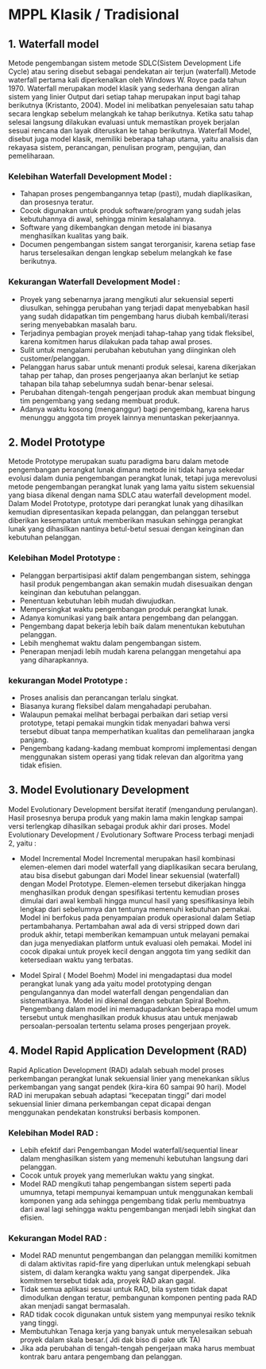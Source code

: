 # MPPL Klasik / Tradisional

## 1. Waterfall model

Metode pengembangan sistem metode SDLC(Sistem Development Life Cycle) atau sering disebut sebagai pendekatan air terjun (waterfall).Metode waterfall pertama kali diperkenalkan oleh Windows W. Royce pada tahun 1970. Waterfall merupakan model klasik yang sederhana dengan aliran sistem yang linier Output dari setiap tahap merupakan input bagi tahap berikutnya (Kristanto, 2004). Model ini melibatkan penyelesaian satu tahap secara lengkap sebelum melangkah ke tahap berikutnya. Ketika satu tahap selesai langsung dilakukan evaluasi untuk memastikan proyek berjalan sesuai rencana dan layak diteruskan ke tahap berikutnya. Waterfall Model, disebut juga model klasik, memiliki beberapa tahap utama, yaitu analisis dan rekayasa sistem, perancangan, penulisan program, pengujian, dan pemeliharaan.

### Kelebihan Waterfall Development Model   :
* Tahapan proses pengembangannya tetap (pasti), mudah diaplikasikan, dan prosesnya teratur.
* Cocok digunakan untuk produk software/program yang sudah jelas kebutuhannya di awal, sehingga minim kesalahannya.
* Software yang dikembangkan dengan metode ini biasanya menghasilkan kualitas yang baik.
* Documen pengembangan sistem sangat terorganisir, karena setiap fase harus terselesaikan dengan lengkap sebelum melangkah ke fase berikutnya.

### Kekurangan Waterfall Development Model  :
* Proyek yang sebenarnya jarang mengikuti alur sekuensial seperti diusulkan, sehingga perubahan yang terjadi dapat menyebabkan hasil yang sudah didapatkan tim pengembang harus diubah kembali/iterasi sering menyebabkan masalah baru.
* Terjadinya pembagian proyek menjadi tahap-tahap yang tidak fleksibel, karena komitmen harus dilakukan pada tahap awal proses.
* Sulit untuk mengalami perubahan kebutuhan yang diinginkan oleh customer/pelanggan.
* Pelanggan harus sabar untuk menanti produk selesai, karena dikerjakan tahap per tahap, dan proses pengerjaanya akan berlanjut ke setiap tahapan bila tahap sebelumnya sudah benar-benar selesai.
* Perubahan ditengah-tengah pengerjaan produk akan membuat bingung tim pengembang yang sedang membuat produk.
* Adanya waktu kosong (menganggur) bagi pengembang, karena harus menunggu anggota tim proyek lainnya menuntaskan pekerjaannya.

## 2. Model Prototype

Metode Prototype merupakan suatu paradigma baru dalam metode pengembangan perangkat lunak dimana metode ini tidak hanya sekedar evolusi dalam dunia pengembangan perangkat lunak, tetapi juga merevolusi metode pengembangan perangkat lunak yang lama yaitu sistem sekuensial yang biasa dikenal dengan nama SDLC atau waterfall development model. Dalam Model Prototype, prototype dari perangkat lunak yang dihasilkan kemudian dipresentasikan kepada pelanggan, dan pelanggan tersebut diberikan kesempatan untuk memberikan masukan sehingga perangkat lunak yang dihasilkan nantinya betul-betul sesuai dengan keinginan dan kebutuhan pelanggan.

### Kelebihan Model Prototype :
* Pelanggan berpartisipasi aktif dalam pengembangan sistem, sehingga hasil produk pengembangan akan semakin mudah disesuaikan dengan keinginan dan kebutuhan pelanggan.
* Penentuan kebutuhan lebih mudah diwujudkan.
* Mempersingkat waktu pengembangan produk perangkat lunak.
* Adanya komunikasi yang baik antara pengembang dan pelanggan.
* Pengembang dapat bekerja lebih baik dalam menentukan kebutuhan pelanggan.
* Lebih menghemat waktu dalam pengembangan sistem.
* Penerapan menjadi lebih mudah karena pelanggan mengetahui apa yang diharapkannya.

### kekurangan Model Prototype :
* Proses analisis dan perancangan terlalu singkat.
* Biasanya kurang fleksibel dalam mengahadapi perubahan.
* Walaupun pemakai melihat berbagai perbaikan dari setiap versi prototype, tetapi pemakai mungkin tidak menyadari bahwa versi tersebut dibuat tanpa memperhatikan kualitas dan pemeliharaan jangka panjang.
* Pengembang kadang-kadang membuat kompromi implementasi dengan menggunakan sistem operasi yang tidak relevan dan algoritma yang tidak efisien.

## 3. Model Evolutionary Development

Model Evolutionary Development bersifat iteratif (mengandung perulangan). Hasil prosesnya berupa produk yang makin lama makin lengkap sampai versi terlengkap dihasilkan sebagai produk akhir dari proses. Model Evolutionary Development / Evolutionary Software Process terbagi menjadi 2, yaitu :

* Model Incremental
Model Incremental merupakan hasil kombinasi elemen-elemen dari model waterfall yang diaplikasikan secara berulang, atau bisa disebut gabungan dari Model linear sekuensial (waterfall) dengan Model Prototype. Elemen-elemen tersebut dikerjakan hingga menghasilkan produk dengan spesifikasi tertentu kemudian proses dimulai dari awal kembali hingga muncul hasil yang spesifikasinya lebih lengkap dari sebelumnya dan tentunya memenuhi kebutuhan pemakai. Model ini berfokus pada penyampaian produk operasional dalam Setiap pertambahanya. Pertambahan awal ada di versi stripped down dari produk akhir, tetapi memberikan kemampuan untuk melayani pemakai dan juga menyediakan platform untuk evaluasi oleh pemakai. Model ini cocok dipakai untuk proyek kecil dengan anggota tim yang sedikit dan ketersediaan waktu yang terbatas.

* Model Spiral ( Model Boehm)
Model ini mengadaptasi dua model perangkat lunak yang ada yaitu model prototyping dengan pengulangannya dan model waterfall dengan pengendalian dan sistematikanya.  Model ini dikenal dengan sebutan Spiral Boehm. Pengembang dalam model ini memadupadankan beberapa model umum tersebut untuk menghasilkan produk khusus atau untuk menjawab persoalan-persoalan tertentu selama proses pengerjaan proyek.

## 4. Model Rapid Application Development (RAD)

Rapid Aplication Development (RAD) adalah sebuah model proses perkembangan perangkat lunak sekuensial linier yang menekankan siklus perkembangan yang sangat pendek (kira-kira 60 sampai 90 hari). Model RAD ini merupakan sebuah adaptasi “kecepatan tinggi” dari model sekuensial linier dimana perkembangan cepat dicapai dengan menggunakan pendekatan konstruksi berbasis komponen.

### Kelebihan Model RAD     :
* Lebih efektif dari Pengembangan Model waterfall/sequential linear dalam menghasilkan sistem yang memenuhi kebutuhan langsung dari pelanggan.
* Cocok untuk proyek yang memerlukan waktu yang singkat.
* Model RAD mengikuti tahap pengembangan sistem seperti pada umumnya, tetapi mempunyai kemampuan untuk menggunakan kembali komponen yang ada sehingga pengembang tidak perlu membuatnya dari awal lagi sehingga waktu pengembangan menjadi lebih singkat dan efisien.

### Kekurangan Model RAD    :
* Model RAD menuntut pengembangan dan pelanggan memiliki komitmen di dalam aktivitas rapid-fire yang diperlukan untuk melengkapi sebuah sistem, di dalam kerangka waktu yang sangat diperpendek. Jika komitmen tersebut tidak ada, proyek RAD akan gagal.
* Tidak semua aplikasi sesuai untuk RAD, bila system tidak dapat dimodulkan dengan teratur, pembangunan komponen penting pada RAD akan menjadi sangat bermasalah.
* RAD tidak cocok digunakan untuk sistem yang mempunyai resiko teknik yang tinggi.
* Membutuhkan Tenaga kerja yang banyak untuk menyelesaikan sebuah proyek dalam skala besar.( Jdi dak biso di pake utk TA)
* Jika ada perubahan di tengah-tengah pengerjaan maka harus membuat kontrak baru antara pengembang dan pelanggan.

